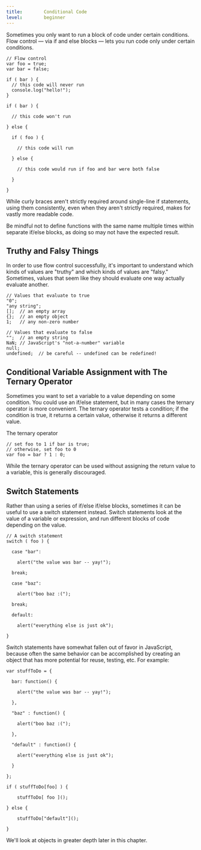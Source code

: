 ```yaml
---
title:        Conditional Code
level:        beginner
---
```

Sometimes you only want to run a block of code under certain conditions. Flow control — via if and else blocks — lets you run code only under certain conditions.

```
// Flow control
var foo = true;
var bar = false;

if ( bar ) {
  // this code will never run
  console.log("hello!");
}

if ( bar ) {

  // this code won't run

} else {

  if ( foo ) {

    // this code will run

  } else {

    // this code would run if foo and bar were both false

  }

}
```

<div class="note">
While curly braces aren't strictly required around single-line if statements,
using them consistently, even when they aren't strictly required, makes for
vastly more readable code.

Be mindful not to define functions with the same name multiple times within
separate if/else blocks, as doing so may not have the expected result.
</div>

## Truthy and Falsy Things

In order to use flow control successfully, it's important to understand which
kinds of values are "truthy" and which kinds of values are "falsy." Sometimes,
values that seem like they should evaluate one way actually evaluate another.

```
// Values that evaluate to true
"0";
"any string";
[];  // an empty array
{};  // an empty object
1;   // any non-zero number
```

```
// Values that evaluate to false
"";  // an empty string
NaN; // JavaScript's "not-a-number" variable
null;
undefined;  // be careful -- undefined can be redefined!
```

## Conditional Variable Assignment with The Ternary Operator

Sometimes you want to set a variable to a value depending on some condition.
You could use an if/else statement, but in many cases the ternary operator is
more convenient. The ternary operator tests a condition; if the
condition is true, it returns a certain value, otherwise it returns a different
value.

The ternary operator
```
// set foo to 1 if bar is true;
// otherwise, set foo to 0
var foo = bar ? 1 : 0;
```

While the ternary operator can be used without assigning the return value to a
variable, this is generally discouraged.

## Switch Statements

Rather than using a series of if/else if/else blocks, sometimes it can be
useful to use a switch statement instead. Switch statements look
at the value of a variable or expression, and run different blocks of code
depending on the value.

```
// A switch statement
switch ( foo ) {

  case "bar":

    alert("the value was bar -- yay!");

  break;

  case "baz":

    alert("boo baz :(");

  break;

  default:

    alert("everything else is just ok");

}
```

Switch statements have somewhat fallen out of favor in JavaScript, because
often the same behavior can be accomplished by creating an object that has more
potential for reuse, testing, etc. For example:

```
var stuffToDo = {

  bar: function() {

    alert("the value was bar -- yay!");

  },

  "baz" : function() {

    alert("boo baz :(");

  },

  "default" : function() {

    alert("everything else is just ok");

  }

};

if ( stuffToDo[foo] ) {

    stuffToDo[ foo ]();

} else {

    stuffToDo["default"]();

}
```

We'll look at objects in greater depth later in this chapter.

